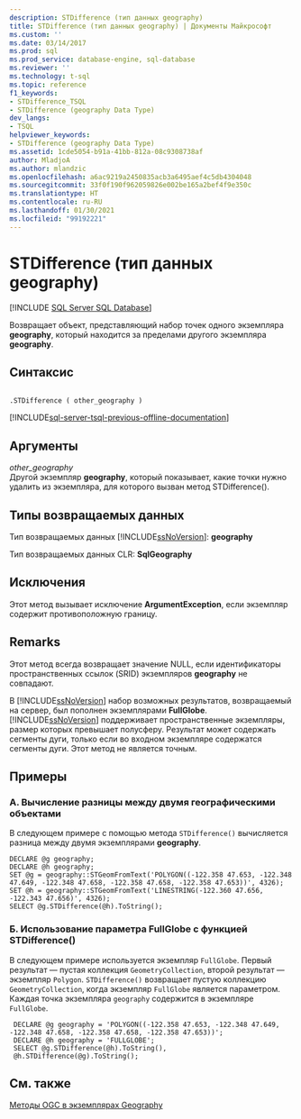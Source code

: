```yaml
---
description: STDifference (тип данных geography)
title: STDifference (тип данных geography) | Документы Майкрософт
ms.custom: ''
ms.date: 03/14/2017
ms.prod: sql
ms.prod_service: database-engine, sql-database
ms.reviewer: ''
ms.technology: t-sql
ms.topic: reference
f1_keywords:
- STDifference_TSQL
- STDifference (geography Data Type)
dev_langs:
- TSQL
helpviewer_keywords:
- STDifference (geography Data Type)
ms.assetid: 1cde5054-b91a-41bb-812a-08c9308738af
author: MladjoA
ms.author: mlandzic
ms.openlocfilehash: a6ac9219a2450835acb3a6495aef4c5db4304048
ms.sourcegitcommit: 33f0f190f962059826e002be165a2bef4f9e350c
ms.translationtype: HT
ms.contentlocale: ru-RU
ms.lasthandoff: 01/30/2021
ms.locfileid: "99192221"
---
```

# <a name="stdifference-geography-data-type"></a>STDifference (тип данных geography)
[!INCLUDE [SQL Server SQL Database](../../includes/applies-to-version/sql-asdb.md)]

  Возвращает объект, представляющий набор точек одного экземпляра **geography**, который находится за пределами другого экземпляра **geography**.  
  
## <a name="syntax"></a>Синтаксис  
  
```  
  
.STDifference ( other_geography )  
```  
  
[!INCLUDE[sql-server-tsql-previous-offline-documentation](../../includes/sql-server-tsql-previous-offline-documentation.md)]

## <a name="arguments"></a>Аргументы
 *other_geography*  
 Другой экземпляр **geography**, который показывает, какие точки нужно удалить из экземпляра, для которого вызван метод STDifference().  
  
## <a name="return-types"></a>Типы возвращаемых данных  
 Тип возвращаемых данных [!INCLUDE[ssNoVersion](../../includes/ssnoversion-md.md)]: **geography**  
  
 Тип возвращаемых данных CLR: **SqlGeography**  
  
## <a name="exceptions"></a>Исключения  
 Этот метод вызывает исключение **ArgumentException**, если экземпляр содержит противоположную границу.  
  
## <a name="remarks"></a>Remarks  
 Этот метод всегда возвращает значение NULL, если идентификаторы пространственных ссылок (SRID) экземпляров **geography** не совпадают.  
  
 В [!INCLUDE[ssNoVersion](../../includes/ssnoversion-md.md)] набор возможных результатов, возвращаемый на сервер, был пополнен экземплярами **FullGlobe**. [!INCLUDE[ssNoVersion](../../includes/ssnoversion-md.md)] поддерживает пространственные экземпляры, размер которых превышает полусферу. Результат может содержать сегменты дуги, только если во входном экземпляре содержатся сегменты дуги. Этот метод не является точным.  
  
## <a name="examples"></a>Примеры  
  
### <a name="a-computing-the-difference-between-two-geography-instances"></a>A. Вычисление разницы между двумя географическими объектами  
 В следующем примере с помощью метода `STDifference()` вычисляется разница между двумя экземплярами **geography**.  
  
```  
DECLARE @g geography;  
DECLARE @h geography;  
SET @g = geography::STGeomFromText('POLYGON((-122.358 47.653, -122.348 47.649, -122.348 47.658, -122.358 47.658, -122.358 47.653))', 4326);  
SET @h = geography::STGeomFromText('LINESTRING(-122.360 47.656, -122.343 47.656)', 4326);  
SELECT @g.STDifference(@h).ToString();  
```  
  
### <a name="b-using-a-fullglobe-with-stdifference"></a>Б. Использование параметра FullGlobe с функцией STDifference()  
 В следующем примере используется экземпляр `FullGlobe`. Первый результат — пустая коллекция `GeometryCollection`, второй результат — экземпляр `Polygon`. `STDifference()` возвращает пустую коллекцию `GeometryCollection`, когда экземпляр `FullGlobe` является параметром. Каждая точка экземпляра `geography` содержится в экземпляре `FullGlobe`.  
  
```
 DECLARE @g geography = 'POLYGON((-122.358 47.653, -122.348 47.649, -122.348 47.658, -122.358 47.658, -122.358 47.653))';  
 DECLARE @h geography = 'FULLGLOBE';  
 SELECT @g.STDifference(@h).ToString(),  
 @h.STDifference(@g).ToString();
 ```  
  
## <a name="see-also"></a>См. также  
 [Методы OGC в экземплярах Geography](../../t-sql/spatial-geography/ogc-methods-on-geography-instances.md)  
  
  
